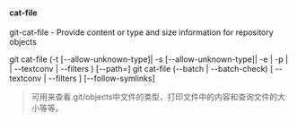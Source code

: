 #### cat-file

git-cat-file - Provide content or type and size information for repository objects

git cat-file (-t [--allow-unknown-type]| -s [--allow-unknown-type]| -e | -p | <type> | --textconv | --filters ) [--path=<path>] <object>
git cat-file (--batch | --batch-check) [ --textconv | --filters ] [--follow-symlinks]

> 可用来查看.git/objects中文件的类型，打印文件中的内容和查询文件的大小等等。
